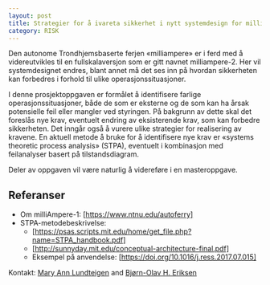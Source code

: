 ```yaml
---
layout: post
title: Strategier for å ivareta sikkerhet i nytt systemdesign for milliampere 2
category: RISK
---
```


Den autonome Trondhjemsbaserte ferjen «milliampere» er i ferd med å videreutvikles til en fullskalaversjon som er gitt navnet milliampere-2. Her vil systemdesignet endres, blant annet må det ses inn på hvordan sikkerheten kan forbedres i forhold til ulike operasjonssituasjoner. 

I denne prosjektoppgaven er formålet å identifisere farlige operasjonssituasjoner, både de som er eksterne og de som kan ha årsak potensielle feil eller mangler ved styringen. På bakgrunn av dette skal det foreslås nye krav, eventuelt endring av eksisterende krav, som kan forbedre sikkerheten. Det inngår også å vurere ulike strategier for realisering av kravene. En aktuell metode å bruke for å identifisere nye krav er «systems theoretic process analysis» (STPA), eventuelt i kombinasjon med feilanalyser basert på tilstandsdiagram. 

Deler av oppgaven vil være naturlig å videreføre i en masteroppgave.

## Referanser

* Om milliAmpere-1: [https://www.ntnu.edu/autoferry]
* STPA-metodebeskrivelse:
  * [https://psas.scripts.mit.edu/home/get_file.php?name=STPA_handbook.pdf]
  * [http://sunnyday.mit.edu/conceptual-architecture-final.pdf]
  * Eksempel på anvendelse: [https://doi.org/10.1016/j.ress.2017.07.015]

Kontakt: [Mary Ann Lundteigen] and [Bjørn-Olav H. Eriksen]

[Mary Ann Lundteigen]: https://www.ntnu.no/ansatte/mary.a.lundteigen
[Bjørn-Olav H. Eriksen]: https://www.ntnu.no/ansatte/bjorn-olav.holtung.eriksen
